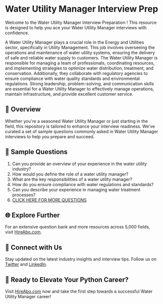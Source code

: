 # Water Utility Manager Interview Prep

Welcome to the Water Utility Manager Interview Preparation ! This resource is designed to help you ace your Water Utility Manager interviews with confidence.

A Water Utility Manager plays a crucial role in the Energy and Utilities sector, specifically in Utility Management. This job involves overseeing the operations and maintenance of water utility systems, ensuring the delivery of safe and reliable water supply to customers. The Water Utility Manager is responsible for managing a team of professionals, coordinating resources, and implementing strategies to optimize water distribution, treatment, and conservation. Additionally, they collaborate with regulatory agencies to ensure compliance with water quality standards and environmental regulations. Strong leadership, problem-solving, and communication skills are essential for a Water Utility Manager to effectively manage operations, maintain infrastructure, and provide excellent customer service.

## 🚀 Overview

Whether you're a seasoned Water Utility Manager or just starting in the field, this repository is tailored to enhance your interview readiness. We've curated a set of sample questions commonly asked in Water Utility Manager interviews to help you prepare and succeed.

## 📝 Sample Questions

1. Can you provide an overview of your experience in the water utility industry?
2. How would you define the role of a water utility manager?
3. What are the key responsibilities of a water utility manager?
4. How do you ensure compliance with water regulations and standards?
5. Can you describe your experience in managing water treatment processes?
6. [CLICK HERE FOR MORE QUESTIONS](https://hireabo.com/job/20_2_1/Water%20Utility%20Manager)

## 🌐 Explore Further

For an extensive question bank and more resources across 5,000 fields, visit [HireAbo.com](https://www.hireabo.com).

## 📱 Connect with Us

Stay updated on the latest industry insights and interview tips. Follow us on [Twitter](https://twitter.com/hireabo) and [LinkedIn](https://www.linkedin.com/in/hire-abo-3609972a8/).

## 🚀 Ready to Elevate Your Python Career?

Visit [HireAbo.com](https://www.hireabo.com) now and take the first step towards a successful Water Utility Manager career!